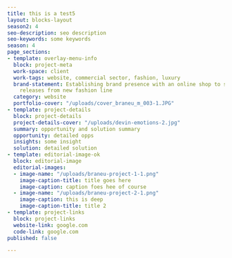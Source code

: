 ```yaml
---
title: this is a test5
layout: blocks-layout
season2: 4
seo-description: seo description
seo-keywords: some keywords
season: 4
page_sections:
- template: overlay-menu-info
  block: project-meta
  work-space: client
  work-tags: website, commercial sector, fashion, luxury
  brand-statement: Establishing brand presence with an online shop to showcase monthly
    releases from new fashion line
  category: website
  portfolio-cover: "/uploads/cover_braneu_m_003-1.JPG"
- template: project-details
  block: project-details
  project-details-cover: "/uploads/devin-emotions-2.jpg"
  summary: opportunity and solution summary
  opportunity: detailed opps
  insights: some insight
  solution: detailed solution
- template: editorial-image-ok
  block: editorial-image
  editorial-images:
  - image-name: "/uploads/braneu-project-1-1.png"
    image-caption-title: title goes here
    image-caption: caption foes hee of course
  - image-name: "/uploads/braneu-project-2-1.png"
    image-caption: this is deep
    image-caption-title: title 2
- template: project-links
  block: project-links
  website-link: google.com
  code-link: google.com
published: false

---
```

